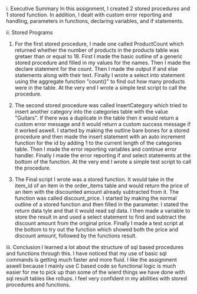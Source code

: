 i. Executive Summary
In this assignment, I created 2 stored procedures and 1 stored function. In addition, I dealt with custom error reporting and handling, parameters in functions, declaring variables, and if statements. 

ii. Stored Programs
1. For the first stored procedure, I made one called ProductCount which returned whether the number of products in the products table was gretaer than or equal to 18. First I made the basic outline of a generic stored procedure and filled in my values for the names. Then I made the declare statement for the count. Then I made the output if and else statements along with their text. Finally I wrote a select into statement using the aggregate function "count()" to find out how many products were in the table. At the very end I wrote a simple test script to call the procedure.

2. The second stored procedure was called InsertCategory which tried to insert another category into the categories table with the value "Guitars". If there was a duplicate in the table then it would return a custom error message and it would return a custom success message if it worked aswell. I started by making the outline bare bones for a stored procedure and then made the insert statement with an auto increment function for the id by adding 1 to the current length of the categories table. Then I made the error reporting variables and continue error handler. Finally I made the error reporting if and select statements at the bottom of the function. At the very end I wrote a simple test script to call the procedure.

3. The Final script I wrote was a stored function. It would take in the item_id of an item in the order_items table and would return the price of an item with the discounted amount already subtracted from it. The function was called discount_price. I started by making the normal outline of a stored function and then filled in the parameter. I stated the return data tyle and that it would read sql data. I then made a variable to store the result in and used a select statement to find and subtract the discount amount from the original price. Finally I made a test script at the bottom to try out the function which showed both the price and discount amount, followed by the functions result.

iii. Conclusion
I learned a lot about the structure of sql based procedures and functions through this. I have noticed that my use of basic sql commands is getting much faster and more fluid. I like the assignment aswell because I mainly use C based code so functional logic is much easier for me to pick up than some of the wierd things we have done with sql result tables like rollups. I feel very confident in my abilities with stored procedures and functions.